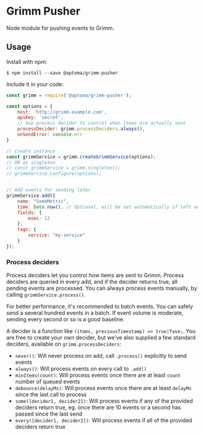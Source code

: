 Grimm Pusher
============

Node module for pushing events to Grimm.

Usage
-----

Install with npm:

    $ npm install --save @aptoma/grimm-pusher

Include it in your code:

```js
const grimm = require('@aptoma/grimm-pusher');

const options = {
	host: 'http://grimm.example.com',
	apiKey: 'secret',
	// Use process decider to control when items are actually sent
	processDecider: grimm.processDeciders.always(),
	onSendError: console.err
}

// Create instance
const grimmService = grimm.createGrimmService(options);
// OR as singleton
// const grimmService = grimm.singleton();
// grimmService.configure(options);


// Add events for sending later
grimmService.add({
    name: "SomeMetric",
    time: Date.now(), // Optional, will be set automatically if left out
    fields: {
        msec: 12
    },
    tags: {
        service: "my-service"
    }
});
```

### Process deciders

Process deciders let you control how items are sent to Grimm. Process deciders are queried in every add, and if the decider returns true, all pending events are processed. You can always process events manually, by calling `grimmService.process()`.

For better performance, it's recommended to batch events. You can safely send a several hundred events in a batch. If event volume is moderate, sending every second or so is a good baseline.

A decider is a function like `(items, previousTimestamp) => true|fase;`. You are free to create your own decider, but we've also supplied a few standard deciders, available on `grimm.processDeciders`:

- `never()`: Will never process on add, call `.process()` explicitly to send events
- `always()`: Will process events on every call to `.add()`
- `minItems(count)`: Will process events once there are at least `count` number of queued events
- `debounce(delayMs)`: Will process events once there are at least `delayMs` since the last call to process
- `some([decider1, decider2])`: Will process events if any of the provided deciders return true, eg. once there are 10 events or a second has passed since the last send
- `every([decider1, decider2])`: Will process events if all of the provided deciders return true
